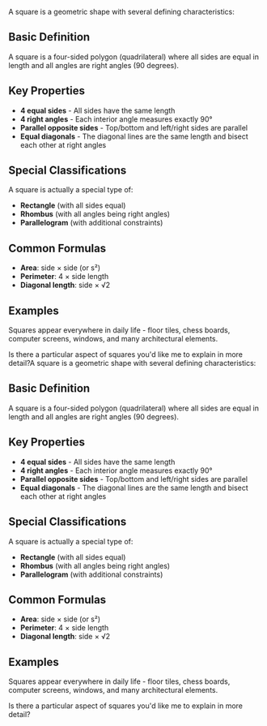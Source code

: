 A square is a geometric shape with several defining characteristics:

## Basic Definition
A square is a four-sided polygon (quadrilateral) where all sides are equal in length and all angles are right angles (90 degrees).

## Key Properties
- **4 equal sides** - All sides have the same length
- **4 right angles** - Each interior angle measures exactly 90°
- **Parallel opposite sides** - Top/bottom and left/right sides are parallel
- **Equal diagonals** - The diagonal lines are the same length and bisect each other at right angles

## Special Classifications
A square is actually a special type of:
- **Rectangle** (with all sides equal)
- **Rhombus** (with all angles being right angles)
- **Parallelogram** (with additional constraints)

## Common Formulas
- **Area**: side × side (or s²)
- **Perimeter**: 4 × side length
- **Diagonal length**: side × √2

## Examples
Squares appear everywhere in daily life - floor tiles, chess boards, computer screens, windows, and many architectural elements.

Is there a particular aspect of squares you'd like me to explain in more detail?A square is a geometric shape with several defining characteristics:

## Basic Definition
A square is a four-sided polygon (quadrilateral) where all sides are equal in length and all angles are right angles (90 degrees).

## Key Properties
- **4 equal sides** - All sides have the same length
- **4 right angles** - Each interior angle measures exactly 90°
- **Parallel opposite sides** - Top/bottom and left/right sides are parallel
- **Equal diagonals** - The diagonal lines are the same length and bisect each other at right angles

## Special Classifications
A square is actually a special type of:
- **Rectangle** (with all sides equal)
- **Rhombus** (with all angles being right angles)
- **Parallelogram** (with additional constraints)

## Common Formulas
- **Area**: side × side (or s²)
- **Perimeter**: 4 × side length
- **Diagonal length**: side × √2

## Examples
Squares appear everywhere in daily life - floor tiles, chess boards, computer screens, windows, and many architectural elements.

Is there a particular aspect of squares you'd like me to explain in more detail?